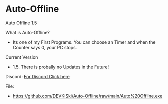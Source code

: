 # Auto-Offline
Auto Offline 1.5

What is Auto-Offline?
- Its one of my First Programs. You can choose an Timer and when the Counter says 0, your PC stops. 

Current Version
- 1.5. There is probally no Updates in the Future! 

Discord:
[For Discord Click here](https://discord.gg/bRCNw5wqVU)

File: 
- https://github.com/DEVKiSki/Auto-Offline/raw/main/Auto%20Offline.exe
